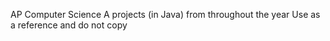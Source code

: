 AP Computer Science A projects (in Java) from throughout the year
Use as a reference and do not copy

